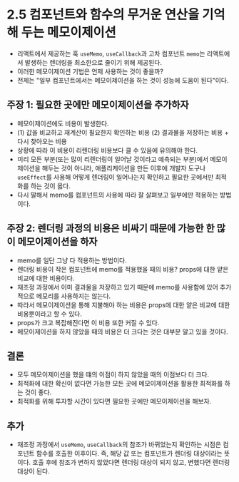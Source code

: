 # 2.5 컴포넌트와 함수의 무거운 연산을 기억해 두는 메모이제이션

- 리액트에서 제공하는 훅 `useMemo`, `useCallback`과 고차 컴포넌트 `memo`는 리액트에서 발생하는 렌더링을 최소한으로 줄이기 위해 제공된다.
- 이러한 메모이제이션 기법은 언제 사용하는 것이 좋을까?
- 전제는 "일부 컴포넌트에서는 메모이제이션을 하는 것이 성능에 도움이 된다"이다.

## 주장 1: 필요한 곳에만 메모이제이션을 추가하자

- 메모이제이션에도 비용이 발생한다.
- (1) 값을 비교하고 재계산이 필요한지 확인하는 비용 (2) 결과물을 저장하는 비용 + 다시 찾아오는 비용
- 상황에 따라 이 비용이 리렌더링 비용보다 클 수 있음에 유의해야 한다.
- 미리 모든 부분(또는 많이 리렌더링이 일어날 것이라고 예측되는 부분)에서 메모이제이션을 해두는 것이 아니라, 애플리케이션을 만든 이후에 개발자 도구나 `useEffect`를 사용해 어떻게 렌더링이 일어나는지 확인하고 필요한 곳에서만 최적화를 하는 것이 옳다.
- 다시 말해서 memo를 컴포넌트의 사용에 따라 잘 살펴보고 일부에만 적용하는 방법이다.

## 주장 2: 렌더링 과정의 비용은 비싸기 때문에 가능한 한 많이 메모이제이션을 하자

- memo를 일단 그냥 다 적용하는 방법이다.
- 렌더링 비용이 작은 컴포넌트에 memo를 적용했을 때의 비용? props에 대한 얕은 비교에 대한 비용이다.
- 재조정 과정에서 이미 결과물을 저장하고 있기 때문에 memo를 사용함에 있어 추가적으로 메모리를 사용하지는 않는다.
- 따라서 메모이제이션을 통해 지불해야 하는 비용은 props에 대한 얕은 비교에 대한 비용뿐이라고 할 수 있다.
- props가 크고 복잡해진다면 이 비용 또한 커질 수 있다.
- 메모이제이션을 하지 않았을 때의 비용은 더 크다는 것은 대부분 알고 있을 것이다.

[](./useMath/useMath.tsx)

## 결론

- 모두 메모이제이션을 했을 떄의 이점이 하지 않았을 때의 이점보다 더 크다.
- 최적화에 대한 확신이 없다면 가능한 모든 곳에 메모이제이션을 활용한 최적화를 하는 것이 좋다.
- 최적화를 위해 투자할 시간이 있다면 필요한 곳에만 메모이제이션을 해보자.

## 추가

- 재조정 과정에서 `useMemo`, `useCallback`의 참조가 바뀌었는지 확인하는 시점은 컴포넌트 함수를 호출한 이후이다. 즉, 해당 값 또는 컴포넌트가 렌더링 대상이라는 뜻이다. 호출 후에 참조가 변하지 않았다면 렌더링 대상이 되지 않고, 변했다면 렌더링 대상이 된다.
